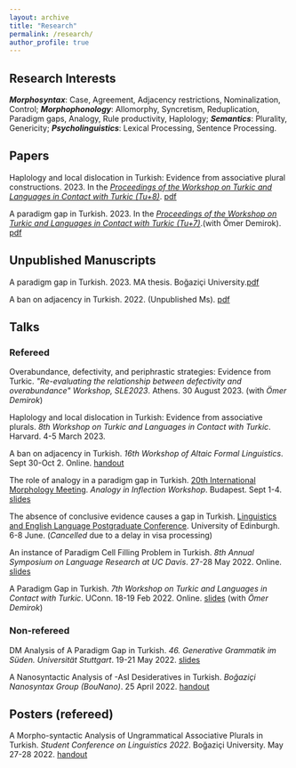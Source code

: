 ```yaml
---
layout: archive
title: "Research"
permalink: /research/
author_profile: true
---
```


## Research Interests

***Morphosyntax***: Case, Agreement, Adjacency restrictions, Nominalization, Control;
***Morphophonology***: Allomorphy, Syncretism, Reduplication, Paradigm gaps, Analogy, Rule productivity, Haplology;
***Semantics***: Plurality, Genericity;
***Psycholinguistics***: Lexical Processing, Sentence Processing.

## Papers

Haplology and local dislocation in Turkish: Evidence from associative plural constructions. 2023. In the [*Proceedings of the Workshop on Turkic and Languages in Contact with Turkic (Tu+8)*](https://journals.linguisticsociety.org/proceedings/index.php/tu). [pdf](https://journals.linguisticsociety.org/proceedings/index.php/tu/article/view/5579/5246)

A paradigm gap in Turkish. 2023. In the [*Proceedings of the Workshop on Turkic and Languages in Contact with Turkic (Tu+7)*](https://journals.linguisticsociety.org/proceedings/index.php/tu).(with Ömer Demirok). [pdf](https://github.com/muhammedileri/muhammedileri.github.io/raw/master/files/A%20Paradigm%20Gap%20in%20Turkish.pdf?raw=true)

## Unpublished Manuscripts

A paradigm gap in Turkish. 2023. MA thesis. Boğaziçi University.[pdf](https://tez.yok.gov.tr/UlusalTezMerkezi/TezGoster?key=S2eMu1TIwY_v4mYv58xAr-fVq4QAPg9tZWTJAXV6JVsxD_05mJ5XSS5DcT2p-ELg)

A ban on adjacency in Turkish. 2022. (Unpublished Ms). [pdf](https://github.com/muhammedileri/muhammedileri.github.io/raw/master/files/A%20ban%20on%20adjacency%20in%20Turkish.pdf?raw=true)

## Talks

### Refereed

Overabundance, defectivity, and periphrastic strategies: Evidence from Turkic. *"Re-evaluating the relationship between defectivity and overabundance" Workshop, SLE2023*. Athens. 30 August 2023. (with *Ömer Demirok*)

Haplology and local dislocation in Turkish: Evidence from associative plurals. *8th Workshop on Turkic and Languages in Contact with Turkic*. Harvard. 4-5 March 2023.

A ban on adjacency in Turkish. *16th Workshop of Altaic Formal Linguistics*. Sept 30-Oct 2. Online. [handout](https://github.com/muhammedileri/muhammedileri.github.io/blob/master/files/handout_WAFL16.pdf?raw=true)

The role of analogy in a paradigm gap in Turkish. [20th International Morphology Meeting](http://www.nytud.hu/imm20/program.html). *Analogy in Inflection Workshop*. Budapest. Sept 1-4. [slides](https://github.com/muhammedileri/muhammedileri.github.io/blob/master/files/IMM20_slides.pdf?raw=true)

The absence of conclusive evidence causes a gap in Turkish. [Linguistics and English Language Postgraduate Conference](https://pgc.lel.ed.ac.uk/?p=programme). University of Edinburgh. 6-8 June. (*Cancelled* due to a delay in visa processing)

An instance of Paradigm Cell Filling Problem in Turkish. *8th Annual Symposium on Language Research at UC Davis*. 27-28 May 2022. Online. [slides](https://github.com/muhammedileri/muhammedileri.github.io/blob/master/files/LanguageCluster_Slides.pdf?raw=true)

A Paradigm Gap in Turkish. *7th Workshop on Turkic and Languages in Contact with Turkic*. UConn. 18-19 Feb 2022. Online. [slides](https://github.com/muhammedileri/muhammedileri.github.io/blob/master/files/TU%2B7_slides.pdf?raw=true) (with *Ömer Demirok*)

### Non-refereed

DM Analysis of A Paradigm Gap in Turkish. *46. Generative Grammatik im Süden. Universität Stuttgart*. 19-21 May 2022. [slides](https://github.com/muhammedileri/muhammedileri.github.io/blob/master/files/GGS46_Slides.pdf?raw=true)

A Nanosyntactic Analysis of -AsI Desideratives in Turkish. *Boğaziçi Nanosyntax Group (BouNano)*. 25 April 2022. [handout](https://github.com/muhammedileri/muhammedileri.github.io/blob/master/files/BouNano_handout.pdf?raw=true)

## Posters (refereed)

A Morpho-syntactic Analysis of Ungrammatical Associative Plurals in Turkish. *Student Conference on Linguistics 2022*. Boğaziçi University. May 27-28 2022. [handout](https://github.com/muhammedileri/muhammedileri.github.io/blob/master/files/SCOL_Poster_Handout.pdf?raw=true)


